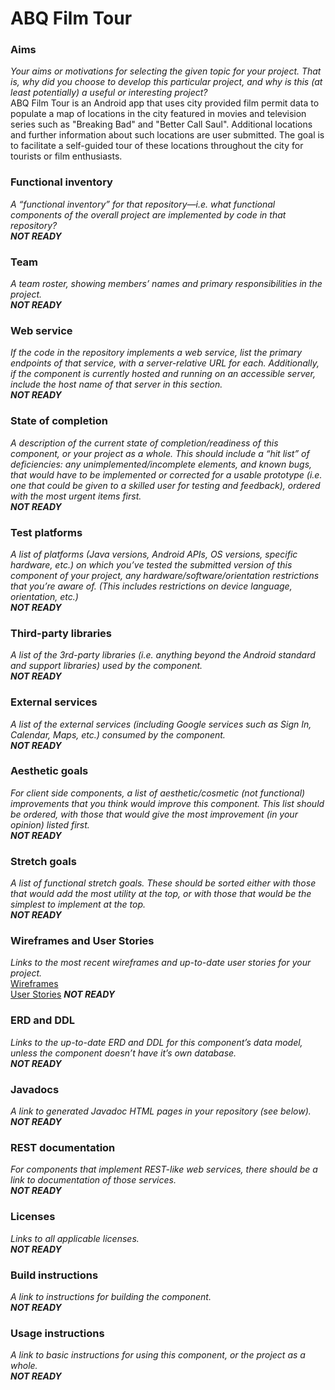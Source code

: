 # ABQ Film Tour

### Aims
*Your aims or motivations for selecting the given topic for your project. That is, why did you choose to develop this particular project, and why is this (at least potentially) a useful or interesting project?*<br />
ABQ Film Tour is an Android app that uses city provided film permit data to populate a map of locations in the city featured in movies and television series such as "Breaking Bad" and "Better Call Saul". Additional locations and further information about such locations are user submitted. The goal is to facilitate a self-guided tour of these locations throughout the city for tourists or film enthusiasts.

### Functional inventory
*A “functional inventory” for that repository—i.e. what functional components of the overall project are implemented by code in that repository?* <br/>
***NOT READY***

### Team
*A team roster, showing members’ names and primary responsibilities in the project.* <br/>
***NOT READY***

### Web service
*If the code in the repository implements a web service, list the primary endpoints of that service, with a server-relative URL for each. Additionally, if the component is currently hosted and running on an accessible server, include the host name of that server in this section.* <br/>
***NOT READY***

### State of completion
*A description of the current state of completion/readiness of this component, or your project as a whole. This should include a “hit list” of deficiencies: any unimplemented/incomplete elements, and known bugs, that would have to be implemented or corrected for a usable prototype (i.e. one that could be given to a skilled user for testing and feedback), ordered with the most urgent items first.* <br/>
***NOT READY***

### Test platforms
*A list of platforms (Java versions, Android APIs, OS versions, specific hardware, etc.) on which you’ve tested the submitted version of this component of your project, any hardware/software/orientation restrictions that you’re aware of. (This includes restrictions on device language, orientation, etc.)* <br/>
***NOT READY***

### Third-party libraries
*A list of the 3rd-party libraries (i.e. anything beyond the Android standard and support libraries) used by the component.* <br/>
***NOT READY***

### External services
*A list of the external services (including Google services such as Sign In, Calendar, Maps, etc.) consumed by the component.* <br/>
***NOT READY***

### Aesthetic goals
*For client side components, a list of aesthetic/cosmetic (not functional) improvements that you think would improve this component. This list should be ordered, with those that would give the most improvement (in your opinion) listed first.* <br/>
***NOT READY***

### Stretch goals
*A list of functional stretch goals. These should be sorted either with those that would add the most utility at the top, or with those that would be the simplest to implement at the top.* <br/>
***NOT READY***

### Wireframes and User Stories
*Links to the most recent wireframes and up-to-date user stories for your project.* <br/>
[Wireframes](https://xd.adobe.com/view/81f12600-75b1-4f07-7cc3-a86bc45dacf9-f7c0/) <br/>
[User Stories](docs/UserStories.md) ***NOT READY***

### ERD and DDL
*Links to the up-to-date ERD and DDL for this component’s data model, unless the component doesn’t have it’s own database.* <br/>
***NOT READY***

### Javadocs
*A link to generated Javadoc HTML pages in your repository (see below).* <br/>
***NOT READY***

### REST documentation
*For components that implement REST-like web services, there should be a link to documentation of those services.* <br/>
***NOT READY***

### Licenses
*Links to all applicable licenses.* <br/>
***NOT READY***

### Build instructions
*A link to instructions for building the component.* <br/>
***NOT READY***

### Usage instructions
*A link to basic instructions for using this component, or the project as a whole.* <br/>
***NOT READY***
